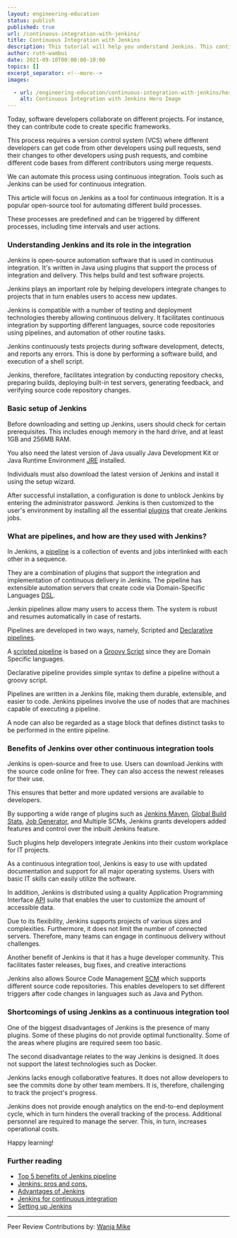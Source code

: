```yaml
---
layout: engineering-education
status: publish
published: true
url: /continuous-integration-with-jenkins/
title: Continuous Integration with Jenkins
description: This tutorial will help you understand Jenkins. This continuous integration tool helps in the management of software projects.
author: ruth-wambui
date: 2021-09-10T00:00:00-10:00
topics: []
excerpt_separator: <!--more-->
images:

  - url: /engineering-education/continuous-integration-with-jenkins/hero.jpg
    alt: Continuous Integration with Jenkins Hero Image
---
```

Today, software developers collaborate on different projects. For instance, they can contribute code to create specific frameworks.
<!--more-->
This process requires a version control system (VCS) where different developers can get code from other developers using pull requests, send their changes to other developers using push requests, and combine different code bases from different contributors using merge requests. 

We can automate this process using continuous integration. Tools such as Jenkins can be used for continuous integration. 

This article will focus on Jenkins as a tool for continuous integration. It is a popular open-source tool for automating different build processes. 

These processes are predefined and can be triggered by different processes, including time intervals and user actions.

### Understanding Jenkins and its role in the integration
Jenkins is open-source automation software that is used in continuous integration. It's written in Java using plugins that support the process of integration and delivery. This helps build and test software projects. 

Jenkins plays an important role by helping developers integrate changes to projects that in turn enables users to access new updates. 

Jenkins is compatible with a number of testing and deployment technologies thereby allowing continuous delivery. It facilitates continuous integration by supporting different languages, source code repositories using pipelines, and automation of other routine tasks.

Jenkins continuously tests projects during software development, detects, and reports any errors. This is done by performing a software build, and execution of a shell script. 

Jenkins, therefore, facilitates integration by conducting repository checks, preparing builds, deploying built-in test servers, generating feedback, and verifying source code repository changes.

### Basic setup of Jenkins
Before downloading and setting up Jenkins, users should check for certain prerequisites. This includes enough memory in the hard drive, and at least 1GB and 256MB RAM. 

You also need the latest version of Java usually Java Development Kit or Java Runtime Environment [JRE](https://www.ibm.com/cloud/learn/jre) installed.

Individuals must also download the latest version of Jenkins and install it using the setup wizard. 

After successful installation, a configuration is done to unblock Jenkins by entering the administrator password. Jenkins is then customized to the user's environment by installing all the essential [plugins](https://etc.usf.edu/techease/win/internet/what-is-a-plugin-how-do-i-install-it/) that create Jenkins jobs.

### What are pipelines, and how are they used with Jenkins?
In Jenkins, a [pipeline](https://www.jenkins.io/doc/book/pipeline/) is a collection of events and jobs interlinked with each other in a sequence. 

They are a combination of plugins that support the integration and implementation of continuous delivery in Jenkins. The pipeline has extensible automation servers that create code via Domain-Specific Languages [DSL](https://en.wikipedia.org/wiki/Domain-specific_language#Overview). 

Jenkin pipelines allow many users to access them. The system is robust and resumes automatically in case of restarts.

Pipelines are developed in two ways, namely, Scripted and [Declarative pipelines](https://www.jenkins.io/doc/book/pipeline/syntax/). 

A [scripted pipeline](https://www.jenkins.io/doc/book/pipeline/#scripted-pipeline-fundamentals) is based on a [Groovy Script](https://www.jenkins.io/doc/book/managing/script-console/#ji-toolbar) since they are Domain Specific languages. 

Declarative pipeline provides simple syntax to define a pipeline without a groovy script. 

Pipelines are written in a Jenkins file, making them durable, extensible, and easier to code. Jenkins pipelines involve the use of nodes that are machines capable of executing a pipeline.

A node can also be regarded as a stage block that defines distinct tasks to be performed in the entire pipeline.

### Benefits of Jenkins over other continuous integration tools
Jenkins is open-source and free to use. Users can download Jenkins with the source code online for free. They can also access the newest releases for their use. 

This ensures that better and more updated versions are available to developers.

By supporting a wide range of plugins such as [Jenkins Maven](https://plugins.jenkins.io/maven-plugin/), [Global Build Stats](https://plugins.jenkins.io/global-build-stats/), [Job Generator](https://plugins.jenkins.io/jobgenerator/), and Multiple SCMs, Jenkins grants developers added features and control over the inbuilt Jenkins feature. 

Such plugins help developers integrate Jenkins into their custom workplace for IT projects.

As a continuous integration tool, Jenkins is easy to use with updated documentation and support for all major operating systems. Users with basic IT skills can easily utilize the software. 

In addition, Jenkins is distributed using a quality Application Programming Interface [API](https://www.club-oracle.com/threads/apis-what-is-api.16190/) suite that enables the user to customize the amount of accessible data.

Due to its flexibility, Jenkins supports projects of various sizes and complexities. Furthermore, it does not limit the number of connected servers. Therefore, many teams can engage in continuous delivery without challenges.

Another benefit of Jenkins is that it has a huge developer community. This facilitates faster releases, bug fixes, and creative interactions

Jenkins also allows Source Code Management [SCM](https://www.atlassian.com/git/tutorials/source-code-management#:~:text=Source%20code%20management%20%28SCM%29%20is%20used%20to%20track,contributors.%20SCM%20is%20also%20synonymous%20with%20Version%20control) which supports different source code repositories. This enables developers to set different triggers after code changes in languages such as Java and Python.

### Shortcomings of using Jenkins as a continuous integration tool
One of the biggest disadvantages of Jenkins is the presence of many plugins. Some of these plugins do not provide optimal functionality. Some of the areas where plugins are required seem too basic. 

The second disadvantage relates to the way Jenkins is designed. It does not support the latest technologies such as Docker. 

Jenkins lacks enough collaborative features. It does not allow developers to see the commits done by other team members. It is, therefore, challenging to track the project's progress. 

Jenkins does not provide enough analytics on the end-to-end deployment cycle, which in turn hinders the overall tracking of the process. Additional personnel are required to manage the server. This, in turn, increases operational costs.

Happy learning!

### Further reading
- [Top 5 benefits of Jenkins pipeline](https://staragile.com/blog/what-is-jenkins-pipeline)
- [Jenkins: pros and cons.](https://ezeelive.com/jenkins-pros-cons/)
- [Advantages of Jenkins](https://apiumhub.com/tech-blog-barcelona/advantages-of-jenkins/)
- [Jenkins for continuous integration](https://www.dotnettricks.com/learn/devops/what-is-jenkins-jenkins-for-continuous-integration)
- [Setting up Jenkins](https://saucelabs.com/blog/a-getting-started-guide-to-setting-up-jenkins#:~:text=%20The%20basics%20of%20setting%20up%20a%20Jenkins,port%20for%20JNLP%20slave%20agents%20to...%20More%20)


---
Peer Review Contributions by: [Wanja Mike](/engineering-education/content/authors/michael-barasa/)